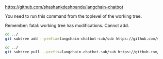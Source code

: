 https://github.com/shashankdeshpande/langchain-chatbot

You need to run this command from the toplevel of the working tree.

Remember: fatal: working tree has modifications.  Cannot add.


```sh
cd ../
git subtree add --prefix=langchain-chatbot-sub/sub https://github.com/shashankdeshpande/langchain-chatbot.git master
```

```sh
cd ../
git subtree pull --prefix=langchain-chatbot-sub/sub https://github.com/shashankdeshpande/langchain-chatbot.git master
```